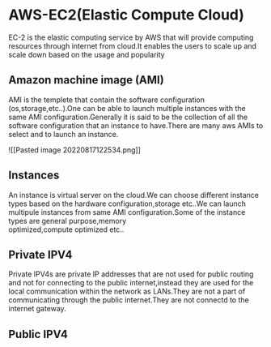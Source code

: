 # AWS-EC2(Elastic Compute Cloud)
EC-2 is the elastic computing service by AWS  that will provide computing resources through internet from cloud.It enables the users to scale up and scale down based on the usage and popularity

## Amazon machine image (AMI)
AMI is the templete that contain the software configuration (os,storage,etc..).One can be able to launch multiple instances with the same AMI configuration.Generally it is said to be the collection of all the software configuration that an instance to have.There are many aws AMIs to select and to launch an instance.

![[Pasted image 20220817122534.png]]

## Instances
An instance is virtual server on the cloud.We can choose different instance types based on the hardware configuration,storage etc..We can launch multipule instances from same AMI configuration.Some of the instance types are general purpose,memory  
optimized,compute optimized etc..

## Private IPV4
Private IPV4s are private IP addresses that are not used for public routing and not for connecting to the public internet,instead they are used for the local communication within the network as LANs.They are not a part of communicating through the public internet.They are not connectd to the internet gateway.

## Public IPV4

